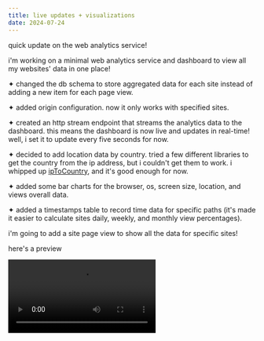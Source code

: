 ```yaml
---
title: live updates + visualizations
date: 2024-07-24
---
```


quick update on the web analytics service!

<aside>i'm working on a minimal web analytics service and dashboard to view all my websites' data in one place!</aside>

✦ changed the db schema to store aggregated data for each site instead of adding a new item for each page view.

✦ added origin configuration. now it only works with specified sites.

✦ created an http stream endpoint that streams the analytics data to the dashboard. this means the dashboard is now live and updates in real-time! well, i set it to update every five seconds for now.

✦ decided to add location data by country. tried a few different libraries to get the country from the ip address, but i couldn't get them to work. i whipped up [ipToCountry](https://www.val.town/v/iamseeley/ipToCountry), and it's good enough for now.

✦ added some bar charts for the browser, os, screen size, location, and views overall data.

✦ added a timestamps table to record time data for specific paths (it's made it easier to calculate sites daily, weekly, and monthly view percentages).

i'm going to add a site page view to show all the data for specific sites!

here's a preview 

<video controls><source src="https://res.cloudinary.com/dcwnusepx/video/upload/v1721938180/tseeley/1demowebanalytics_ufauun.mp4"></video>